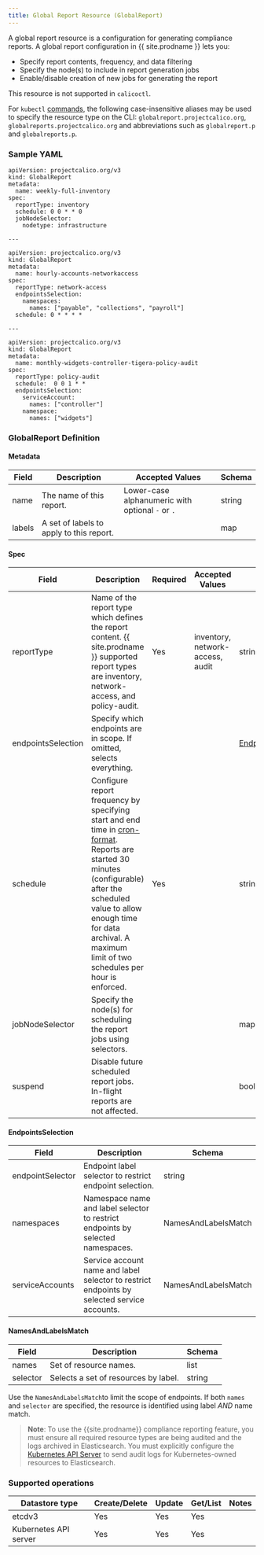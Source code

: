 ```yaml
---
title: Global Report Resource (GlobalReport)
---
```


A global report resource is a configuration for generating compliance reports. A global report configuration in {{ site.prodname }} lets you:
- Specify report contents, frequency, and data filtering
- Specify the node(s) to include in report generation jobs
- Enable/disable creation of new jobs for generating the report

This resource is not supported in `calicoctl`.

For `kubectl` [commands](https://kubernetes.io/docs/reference/kubectl/overview/), the following case-insensitive aliases 
may be used to specify the resource type on the CLI:
`globalreport.projectcalico.org`, `globalreports.projectcalico.org` and abbreviations such as 
`globalreport.p` and `globalreports.p`.

### Sample YAML

```
apiVersion: projectcalico.org/v3
kind: GlobalReport
metadata:
  name: weekly-full-inventory
spec:
  reportType: inventory
  schedule: 0 0 * * 0
  jobNodeSelector:
    nodetype: infrastructure

---

apiVersion: projectcalico.org/v3
kind: GlobalReport
metadata:
  name: hourly-accounts-networkaccess
spec:
  reportType: network-access
  endpointsSelection:
    namespaces:
      names: ["payable", "collections", "payroll"]
  schedule: 0 * * * *

---

apiVersion: projectcalico.org/v3
kind: GlobalReport
metadata:
  name: monthly-widgets-controller-tigera-policy-audit
spec:
  reportType: policy-audit
  schedule:  0 0 1 * *
  endpointsSelection:
    serviceAccount:
      names: ["controller"]
    namespace:
      names: ["widgets"]
```

### GlobalReport Definition

#### Metadata

| Field       | Description                              | Accepted Values   | Schema  |
|-------------|------------------------------------------|-------------------|---------|
| name        | The name of this report.                 | Lower-case alphanumeric with optional `-` or `.`  | string  |
| labels      | A set of labels to apply to this report. |                   | map     |

#### Spec

| Field                | Description                                    | Required | Accepted Values | Schema    |
|----------------------|------------------------------------------------|----------|-----------------|-----------|
| reportType           | Name of the report type which defines the report content. {{ site.prodname }} supported report types are inventory, network-access, and policy-audit. | Yes | inventory, network-access, audit | string |
| endpointsSelection   | Specify which endpoints are in scope. If omitted, selects everything. ||| [EndpointsSelection](#endpointsselection) |
| schedule             | Configure report frequency by specifying start and end time in [cron-format][cron-format]. Reports are started 30 minutes (configurable) after the scheduled value to allow enough time for data archival. A maximum limit of two schedules per hour is enforced. | Yes || string |
| jobNodeSelector      | Specify the node(s) for scheduling the report jobs using selectors. ||| map |
| suspend              | Disable future scheduled report jobs. In-flight reports are not affected. ||| bool |


#### EndpointsSelection

| Field            | Description                                  | Schema              |
|------------------|----------------------------------------------|---------------------|
| endpointSelector | Endpoint label selector to restrict endpoint selection. | string              |
| namespaces       | Namespace name and label selector to restrict endpoints by selected namespaces. | NamesAndLabelsMatch |
| serviceAccounts  | Service account name and label selector to restrict endpoints by selected service accounts. | NamesAndLabelsMatch |

#### NamesAndLabelsMatch

| Field    | Description                            | Schema |
|----------|----------------------------------------|--------|
| names    | Set of resource names.                 | list   |
| selector | Selects a set of resources by label.   | string |

Use the `NamesAndLabelsMatch`to limit the scope of endpoints. If both `names`
and `selector` are specified, the resource is identified using label *AND* name
match.

> **Note**: To use the {{site.prodname}} compliance reporting feature, you must ensure all required resource types
> are being audited and the logs archived in Elasticsearch. You must explicitly configure the [Kubernetes API
> Server](/{{page.version}}/security/logs/elastic/ee-audit#kubernetes) to send audit logs for Kubernetes-owned resources
> to Elasticsearch. 

### Supported operations

| Datastore type        | Create/Delete | Update | Get/List | Notes|
|-----------------------|---------------|--------|----------|------|
| etcdv3                | Yes           | Yes    | Yes      ||
| Kubernetes API server | Yes           | Yes    | Yes      ||

[cron-format]: https://en.wikipedia.org/wiki/Cron

